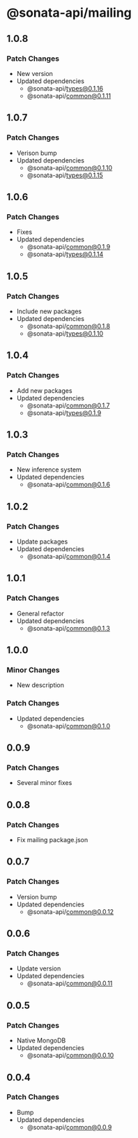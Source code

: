 # @sonata-api/mailing

## 1.0.8

### Patch Changes

- New version
- Updated dependencies
  - @sonata-api/types@0.1.16
  - @sonata-api/common@0.1.11

## 1.0.7

### Patch Changes

- Verison bump
- Updated dependencies
  - @sonata-api/common@0.1.10
  - @sonata-api/types@0.1.15

## 1.0.6

### Patch Changes

- Fixes
- Updated dependencies
  - @sonata-api/common@0.1.9
  - @sonata-api/types@0.1.14

## 1.0.5

### Patch Changes

- Include new packages
- Updated dependencies
  - @sonata-api/common@0.1.8
  - @sonata-api/types@0.1.10

## 1.0.4

### Patch Changes

- Add new packages
- Updated dependencies
  - @sonata-api/common@0.1.7
  - @sonata-api/types@0.1.9

## 1.0.3

### Patch Changes

- New inference system
- Updated dependencies
  - @sonata-api/common@0.1.6

## 1.0.2

### Patch Changes

- Update packages
- Updated dependencies
  - @sonata-api/common@0.1.4

## 1.0.1

### Patch Changes

- General refactor
- Updated dependencies
  - @sonata-api/common@0.1.3

## 1.0.0

### Minor Changes

- New description

### Patch Changes

- Updated dependencies
  - @sonata-api/common@0.1.0

## 0.0.9

### Patch Changes

- Several minor fixes

## 0.0.8

### Patch Changes

- Fix mailing package.json

## 0.0.7

### Patch Changes

- Version bump
- Updated dependencies
  - @sonata-api/common@0.0.12

## 0.0.6

### Patch Changes

- Update version
- Updated dependencies
  - @sonata-api/common@0.0.11

## 0.0.5

### Patch Changes

- Native MongoDB
- Updated dependencies
  - @sonata-api/common@0.0.10

## 0.0.4

### Patch Changes

- Bump
- Updated dependencies
  - @sonata-api/common@0.0.9

